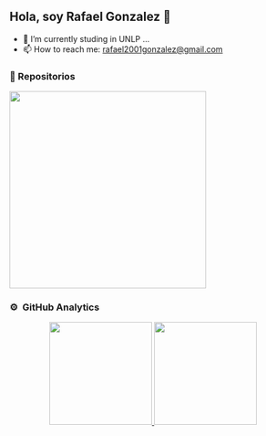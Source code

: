 ## Hola, soy Rafael Gonzalez 👋

- 🔭 I’m currently studing in UNLP ...
-  📫 How to reach me: rafael2001gonzalez@gmail.com

### 🌟 Repositorios

<div>
    <a href="https://github.com/RafaelGonzalez01/Analista-Programador-Universitario-UNLP-"><img width="345" src="https://github-readme-stats.vercel.app/api/pin/?username=RafaelGonzalez01&repo=Analista-Programador-Universitario-UNLP-&cache_seconds=86401&theme=dark"></a>
    
</div> 

### ⚙️ &nbsp;GitHub Analytics

<p align="center">
<a href="https://github.com/RafaelGonzalez01">
  <img height="180em" src="https://github-readme-stats-eight-theta.vercel.app/api?username=RafaelGonzalez01&show_icons=true&theme=algolia&include_all_commits=true&count_private=true"/>
  <img height="180em" src="https://github-readme-stats-eight-theta.vercel.app/api/top-langs/?username=RafaelGonzalez01&layout=compact&langs_count=8&theme=algolia"/>
</a>
</p>
